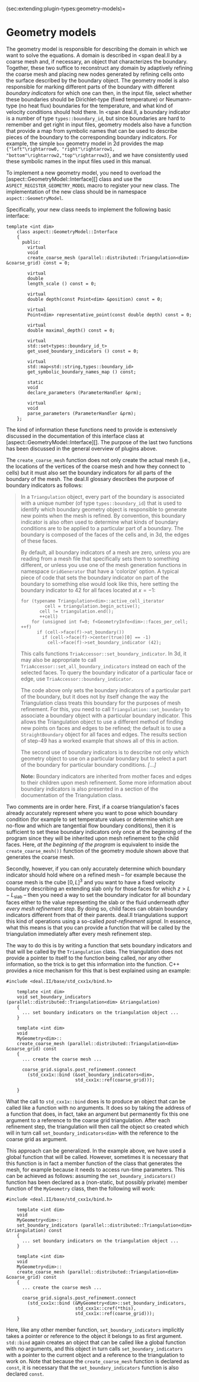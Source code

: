 (sec:extending:plugin-types:geometry-models)=
# Geometry models

The geometry model is responsible for describing the domain in which we want
to solve the equations. A domain is described in <span
deal.II by a coarse mesh and, if necessary, an object
that characterizes the boundary. Together, these two suffice to reconstruct
any domain by adaptively refining the coarse mesh and placing new nodes
generated by refining cells onto the surface described by the boundary object.
The geometry model is also responsible for marking different parts of the
boundary with different *boundary indicators* for which one can then, in the
input file, select whether these boundaries should be Dirichlet-type (fixed
temperature) or Neumann-type (no heat flux) boundaries for the temperature,
and what kind of velocity conditions should hold there. In <span
deal.II, a boundary indicator is a number of type
`types::boundary_id`, but since boundaries are hard to remember and get right
in input files, geometry models also have a function that provide a map from
symbolic names that can be used to describe pieces of the boundary to the
corresponding boundary indicators. For example, the simple `box` geometry
model in 2d provides the map
`{"left"\rightarrow0, "right"\rightarrow1, "bottom"\rightarrow2,"top"\rightarrow3}`,
and we have consistently used these symbolic names in the input files used in
this manual.

To implement a new geometry model, you need to overload the
[aspect::GeometryModel::Interface][] class and use the
`ASPECT_REGISTER_GEOMETRY_MODEL` macro to register your new class. The
implementation of the new class should be in namespace
`aspect::GeometryModel`.

Specifically, your new class needs to implement the following basic interface:

```{code-block} c++
template <int dim>
    class aspect::GeometryModel::Interface
    {
      public:
        virtual
        void
        create_coarse_mesh (parallel::distributed::Triangulation<dim> &coarse_grid) const = 0;

        virtual
        double
        length_scale () const = 0;

        virtual
        double depth(const Point<dim> &position) const = 0;

        virtual
        Point<dim> representative_point(const double depth) const = 0;

        virtual
        double maximal_depth() const = 0;

        virtual
        std::set<types::boundary_id_t>
        get_used_boundary_indicators () const = 0;

        virtual
        std::map<std::string,types::boundary_id>
        get_symbolic_boundary_names_map () const;

        static
        void
        declare_parameters (ParameterHandler &prm);

        virtual
        void
        parse_parameters (ParameterHandler &prm);
    };
```

The kind of information these functions need to provide is extensively
discussed in the documentation of this interface class at
[aspect::GeometryModel::Interface][]. The purpose of the last two functions
has been discussed in the general overview of plugins above.

The `create_coarse_mesh` function does not only create the actual mesh (i.e.,
the locations of the vertices of the coarse mesh and how they connect to
cells) but it must also set the boundary indicators for all parts of the
boundary of the mesh. The deal.II glossary
describes the purpose of boundary indicators as follows:

> In a `Triangulation` object, every part of the boundary is associated with a
> unique number (of type `types::boundary_id`) that is used to identify which
> boundary geometry object is responsible to generate new points when the mesh
> is refined. By convention, this boundary indicator is also often used to
> determine what kinds of boundary conditions are to be applied to a
> particular part of a boundary. The boundary is composed of the faces of the
> cells and, in 3d, the edges of these faces.
>
> By default, all boundary indicators of a mesh are zero, unless you are
> reading from a mesh file that specifically sets them to something different,
> or unless you use one of the mesh generation functions in namespace
> `GridGenerator` that have a 'colorize' option. A typical piece
> of code that sets the boundary indicator on part of the boundary to
> something else would look like this, here setting the boundary indicator to
> 42 for all faces located at $x=-1$:
>
> ```{code-block} c++
> for (typename Triangulation<dim>::active_cell_iterator
>          cell = triangulation.begin_active();
>        cell != triangulation.end();
>        ++cell)
>     for (unsigned int f=0; f<GeometryInfo<dim>::faces_per_cell; ++f)
>       if (cell->face(f)->at_boundary())
>         if (cell->face(f)->center(true)[0] == -1)
>           cell->face(f)->set_boundary_indicator (42);
> ```
>
> This calls functions `TriaAccessor::set_boundary_indicator`. In 3d, it may
> also be appropriate to call `TriaAccessor::set_all_boundary_indicators`
> instead on each of the selected faces. To query the boundary indicator of a
> particular face or edge, use `TriaAccessor::boundary_indicator`.
>
> The code above only sets the boundary indicators of a particular part of the
> boundary, but it does not by itself change the way the Triangulation class
> treats this boundary for the purposes of mesh refinement. For this, you need
> to call `Triangulation::set_boundary` to associate a boundary object with a
> particular boundary indicator. This allows the Triangulation object to use a
> different method of finding new points on faces and edges to be refined; the
> default is to use a `StraightBoundary` object for all faces and edges. The
> results section of step-49 has a worked example that shows all of this in
> action.
>
> The second use of boundary indicators is to describe not only which geometry
> object to use on a particular boundary but to select a part of the boundary
> for particular boundary conditions. *\[...\]*
>
> **Note:** Boundary indicators are inherited from mother faces and edges to
> their children upon mesh refinement. Some more information about boundary
> indicators is also presented in a section of the documentation of the
> Triangulation class.

Two comments are in order here. First, if a coarse triangulation's faces
already accurately represent where you want to pose which boundary condition
(for example to set temperature values or determine which are no-flow and
which are tangential flow boundary conditions), then it is sufficient to set
these boundary indicators only once at the beginning of the program since they
will be inherited upon mesh refinement to the child faces. Here, *at the
beginning of the program* is equivalent to inside the `create_coarse_mesh())`
function of the geometry module shown above that generates the coarse mesh.

Secondly, however, if you can only accurately determine which boundary
indicator should hold where on a refined mesh &ndash; for example because the
coarse mesh is the cube $[0,L]^3$ and you want to have a fixed velocity
boundary describing an extending slab only for those faces for which
$z>L-L_{\text{slab}}$ &ndash; then you need a way to set the boundary
indicator for all boundary faces either to the value representing the slab or
the fluid underneath *after every mesh refinement step*. By doing so, child
faces can obtain boundary indicators different from that of their parents.
deal.II triangulations support this kind of
operations using a so-called *post-refinement signal*. In essence, what this
means is that you can provide a function that will be called by the
triangulation immediately after every mesh refinement step.

The way to do this is by writing a function that sets boundary indicators and
that will be called by the `Triangulation` class. The triangulation does not
provide a pointer to itself to the function being called, nor any other
information, so the trick is to get this information into the function. C++
provides a nice mechanism for this that is best explained using an example:

```{code-block} c++
#include <deal.II/base/std_cxx1x/bind.h>

    template <int dim>
    void set_boundary_indicators (parallel::distributed::Triangulation<dim> &triangulation)
    {
      ... set boundary indicators on the triangulation object ...
    }

    template <int dim>
    void
    MyGeometry<dim>::
    create_coarse_mesh (parallel::distributed::Triangulation<dim> &coarse_grid) const
    {
      ... create the coarse mesh ...

      coarse_grid.signals.post_refinement.connect
        (std_cxx1x::bind (&set_boundary_indicators<dim>,
                          std_cxx1x::ref(coarse_grid)));

    }
```

What the call to `std_cxx1x::bind` does is to produce an object that can be
called like a function with no arguments. It does so by taking the address of
a function that does, in fact, take an argument but permanently fix this one
argument to a reference to the coarse grid triangulation. After each
refinement step, the triangulation will then call the object so created which
will in turn call `set_boundary_indicators<dim>` with the reference to the
coarse grid as argument.

This approach can be generalized. In the example above, we have used a global
function that will be called. However, sometimes it is necessary that this
function is in fact a member function of the class that generates the mesh,
for example because it needs to access run-time parameters. This can be
achieved as follows: assuming the `set_boundary_indicators()` function has
been declared as a (non-static, but possibly private) member function of the
`MyGeometry` class, then the following will work:

```{code-block} c++
#include <deal.II/base/std_cxx1x/bind.h>

    template <int dim>
    void
    MyGeometry<dim>::
    set_boundary_indicators (parallel::distributed::Triangulation<dim> &triangulation) const
    {
      ... set boundary indicators on the triangulation object ...
    }

    template <int dim>
    void
    MyGeometry<dim>::
    create_coarse_mesh (parallel::distributed::Triangulation<dim> &coarse_grid) const
    {
      ... create the coarse mesh ...

      coarse_grid.signals.post_refinement.connect
        (std_cxx1x::bind (&MyGeometry<dim>::set_boundary_indicators,
                          std_cxx1x::cref(*this),
                          std_cxx1x::ref(coarse_grid)));
    }
```

Here, like any other member function, `set_boundary_indicators` implicitly
takes a pointer or reference to the object it belongs to as first argument.
`std::bind` again creates an object that can be called like a global function
with no arguments, and this object in turn calls `set_boundary_indicators`
with a pointer to the current object and a reference to the triangulation to
work on. Note that because the `create_coarse_mesh` function is declared as
`const`, it is necessary that the `set_boundary_indicators` function is also
declared `const`.

<div class="center">

</div>
